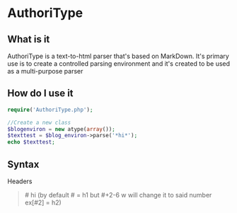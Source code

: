 # AuthoriType

## What is it 
AuthoriType is a text-to-html parser that's based on MarkDown. It's primary use is to create a controlled parsing environment and it's created to be used as a multi-purpose parser

## How do I use it 
```php
require('AuthoriType.php');

//Create a new class
$blogenviron = new atype(array());
$texttest = $blog_environ->parse('*hi*');
echo $texttest;
```

## Syntax

Headers


> \# hi (by default # = h1 but \#+2-6 w will change it to said number ex[\#2] = h2)
